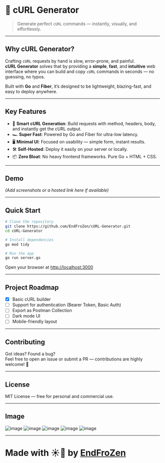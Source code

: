 # 🚀 cURL Generator

> Generate perfect `cURL` commands — instantly, visually, and effortlessly.

---

## Why cURL Generator?

Crafting `cURL` requests by hand is slow, error-prone, and painful.  
**cURL Generator** solves that by providing a **simple**, **fast**, and **intuitive** web interface where you can build and copy `cURL` commands in seconds — no guessing, no typos.

Built with **Go** and **Fiber**, it’s designed to be lightweight, blazing-fast, and easy to deploy anywhere.

---

## Key Features

- 🧠 **Smart cURL Generation**: Build requests with method, headers, body, and instantly get the cURL output.
- 🏎️ **Super Fast**: Powered by Go and Fiber for ultra-low latency.
- 🖥️ **Minimal UI**: Focused on usability — simple form, instant results.
- 🛠️ **Self-Hosted**: Deploy it easily on your server or locally.
- 📦 **Zero Bloat**: No heavy frontend frameworks. Pure Go + HTML + CSS.

---

## Demo

*(Add screenshots or a hosted link here if available)*

---

## Quick Start

```bash
# Clone the repository
git clone https://github.com/EndFroZen/cURL-Generator.git
cd cURL-Generator

# Install dependencies
go mod tidy

# Run the app
go run server.go
```

Open your browser at [http://localhost:3000](http://localhost:3000)

---

## Project Roadmap

- [x] Basic cURL builder
- [ ] Support for authentication (Bearer Token, Basic Auth)
- [ ] Export as Postman Collection
- [ ] Dark mode UI
- [ ] Mobile-friendly layout

---

## Contributing

Got ideas? Found a bug?  
Feel free to open an issue or submit a PR — contributions are highly welcome! 🚀

---

## License

MIT License — free for personal and commercial use.

---

## Image
![image](https://github.com/user-attachments/assets/f75eb851-ddbe-45c6-a5a1-13103ebb3334)
![image](https://github.com/user-attachments/assets/3b62cbca-cabf-49e3-8100-7daa96e419af)
![image](https://github.com/user-attachments/assets/7d618773-10f9-48a3-a56d-be4912a88f15)
![image](https://github.com/user-attachments/assets/34767b83-2db2-47a3-a81a-808b56cadfe0)
![image](https://github.com/user-attachments/assets/77015c77-dde8-4c71-ac3b-2345bc5c8a35)


---

# Made with ☀️🐜 by [EndFroZen](https://github.com/EndFroZen)

